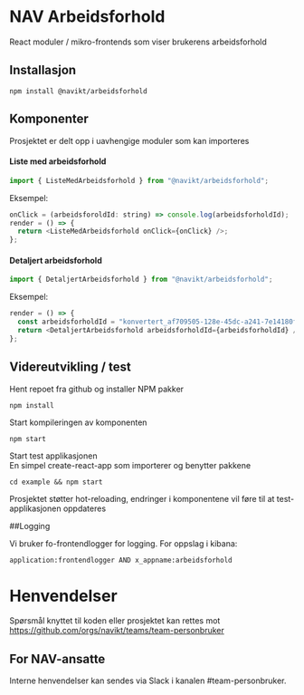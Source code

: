 # NAV Arbeidsforhold

React moduler / mikro-frontends som viser brukerens arbeidsforhold

## Installasjon

```
npm install @navikt/arbeidsforhold
```

## Komponenter


Prosjektet er delt opp i uavhengige moduler som kan importeres

#### Liste med arbeidsforhold


```js
import { ListeMedArbeidsforhold } from "@navikt/arbeidsforhold";
```

Eksempel:

```js
onClick = (arbeidsforoldId: string) => console.log(arbeidsforholdId);
render = () => {
  return <ListeMedArbeidsforhold onClick={onClick} />;
};
```

#### Detaljert arbeidsforhold

```js
import { DetaljertArbeidsforhold } from "@navikt/arbeidsforhold";
```

Eksempel:

```js
render = () => {
  const arbeidsforholdId = "konvertert_af709505-128e-45dc-a241-7e14180f787d";
  return <DetaljertArbeidsforhold arbeidsforholdId={arbeidsforholdId} />;
};
```

## Videreutvikling / test

Hent repoet fra github og installer NPM pakker

```
npm install
```

Start kompileringen av komponenten

```
npm start
```

Start test applikasjonen <br>
En simpel create-react-app som importerer og benytter pakkene

```
cd example && npm start
```

Prosjektet støtter hot-reloading, endringer i komponentene vil føre til at test-applikasjonen oppdateres

##Logging

Vi bruker fo-frontendlogger for logging. For oppslag i kibana:

```
application:frontendlogger AND x_appname:arbeidsforhold
```

# Henvendelser

Spørsmål knyttet til koden eller prosjektet kan rettes mot https://github.com/orgs/navikt/teams/team-personbruker

## For NAV-ansatte

Interne henvendelser kan sendes via Slack i kanalen #team-personbruker.
